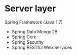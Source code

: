 # Server layer

Spring Framework (Java 1.7)

* Spring Data MongoDB
* Spring Core
* Spring Security
* Spring RESTful Web Services
